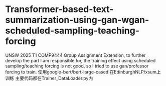 # Transformer-based-text-summarization-using-gan-wgan-scheduled-sampling-teaching-forcing
UNSW 2025 T1 COMP9444 Group Assignment Extension, to further develop the part I am responsible for, the training effect using scheduled sampling/teaching forcing is not good, so I tried to use gan/professor forcing to train.
使用google-bert/bert-large-cased
在EdinburghNLP/xsum上训练
主要代码都在Trainer_DataLoader.py内

